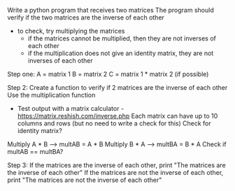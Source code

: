 Write a python program that receives two matrices
The program should verify if the two matrices are the inverse of each other
- to check, try multiplying the matrices
    - if the matrices cannot be multiplied, then they are not inverses of each other
    - if the multiplication does not give an identity matrix, they are not inverses of each other

Step one:
A = matrix 1
B = matrix 2
C = matrix 1 * matrix 2 (if possible)

Step 2:
Create a function to verify if 2 matrices are the inverse of each other
Use the multiplication function
- Test output with a matrix calculator - https://matrix.reshish.com/inverse.php
Each matrix can have up to 10 columns and rows (but no need to write a check for this)
Check for identity matrix?

Multiply A * B --> multAB = A * B
Multiply B * A --> multBA = B * A
Check if multAB == multBA? 

Step 3:
If the matrices are the inverse of each other, print "The matrices are the inverse of each other"
If the matrices are not the inverse of each other, print "The matrices are not the inverse of each other"
